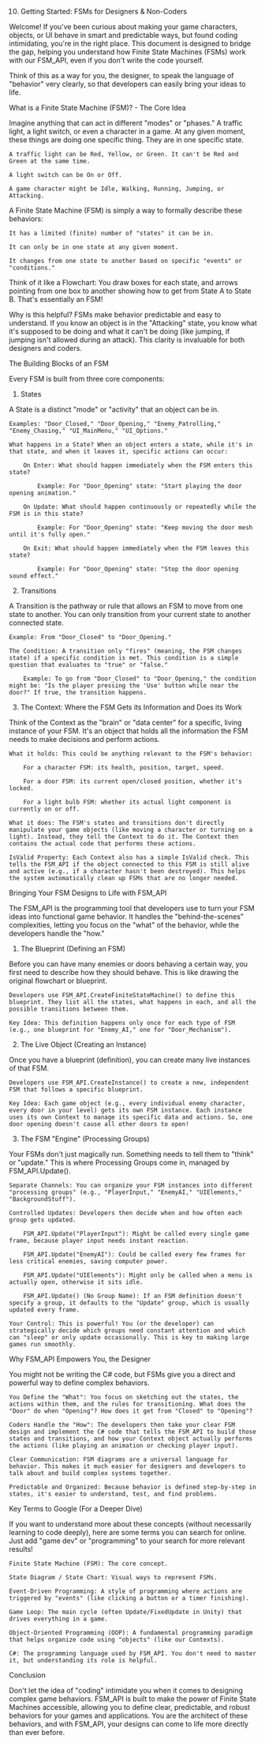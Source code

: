 10. Getting Started: FSMs for Designers & Non-Coders

Welcome! If you've been curious about making your game characters, objects, or UI behave in smart and predictable ways, but found coding intimidating, you're in the right place. This document is designed to bridge the gap, helping you understand how Finite State Machines (FSMs) work with our FSM_API, even if you don't write the code yourself.

Think of this as a way for you, the designer, to speak the language of "behavior" very clearly, so that developers can easily bring your ideas to life.

What is a Finite State Machine (FSM)? - The Core Idea

Imagine anything that can act in different "modes" or "phases." A traffic light, a light switch, or even a character in a game. At any given moment, these things are doing one specific thing. They are in one specific state.

    A traffic light can be Red, Yellow, or Green. It can't be Red and Green at the same time.

    A light switch can be On or Off.

    A game character might be Idle, Walking, Running, Jumping, or Attacking.

A Finite State Machine (FSM) is simply a way to formally describe these behaviors:

    It has a limited (finite) number of "states" it can be in.

    It can only be in one state at any given moment.

    It changes from one state to another based on specific "events" or "conditions."

Think of it like a Flowchart: You draw boxes for each state, and arrows pointing from one box to another showing how to get from State A to State B. That's essentially an FSM!

Why is this helpful?
FSMs make behavior predictable and easy to understand. If you know an object is in the "Attacking" state, you know what it's supposed to be doing and what it can't be doing (like jumping, if jumping isn't allowed during an attack). This clarity is invaluable for both designers and coders.

The Building Blocks of an FSM

Every FSM is built from three core components:

1. States

A State is a distinct "mode" or "activity" that an object can be in.

    Examples: "Door_Closed," "Door_Opening," "Enemy_Patrolling," "Enemy_Chasing," "UI_MainMenu," "UI_Options."

    What happens in a State? When an object enters a state, while it's in that state, and when it leaves it, specific actions can occur:

        On Enter: What should happen immediately when the FSM enters this state?

            Example: For "Door_Opening" state: "Start playing the door opening animation."

        On Update: What should happen continuously or repeatedly while the FSM is in this state?

            Example: For "Door_Opening" state: "Keep moving the door mesh until it's fully open."

        On Exit: What should happen immediately when the FSM leaves this state?

            Example: For "Door_Opening" state: "Stop the door opening sound effect."

2. Transitions

A Transition is the pathway or rule that allows an FSM to move from one state to another. You can only transition from your current state to another connected state.

    Example: From "Door_Closed" to "Door_Opening."

    The Condition: A transition only "fires" (meaning, the FSM changes state) if a specific condition is met. This condition is a simple question that evaluates to "true" or "false."

        Example: To go from "Door_Closed" to "Door_Opening," the condition might be: "Is the player pressing the 'Use' button while near the door?" If true, the transition happens.

3. The Context: Where the FSM Gets its Information and Does its Work

Think of the Context as the "brain" or "data center" for a specific, living instance of your FSM. It's an object that holds all the information the FSM needs to make decisions and perform actions.

    What it holds: This could be anything relevant to the FSM's behavior:

        For a character FSM: its health, position, target, speed.

        For a door FSM: its current open/closed position, whether it's locked.

        For a light bulb FSM: whether its actual light component is currently on or off.

    What it does: The FSM's states and transitions don't directly manipulate your game objects (like moving a character or turning on a light). Instead, they tell the Context to do it. The Context then contains the actual code that performs these actions.

    IsValid Property: Each Context also has a simple IsValid check. This tells the FSM_API if the object connected to this FSM is still alive and active (e.g., if a character hasn't been destroyed). This helps the system automatically clean up FSMs that are no longer needed.

Bringing Your FSM Designs to Life with FSM_API

The FSM_API is the programming tool that developers use to turn your FSM ideas into functional game behavior. It handles the "behind-the-scenes" complexities, letting you focus on the "what" of the behavior, while the developers handle the "how."

1. The Blueprint (Defining an FSM)

Before you can have many enemies or doors behaving a certain way, you first need to describe how they should behave. This is like drawing the original flowchart or blueprint.

    Developers use FSM_API.CreateFiniteStateMachine() to define this blueprint. They list all the states, what happens in each, and all the possible transitions between them.

    Key Idea: This definition happens only once for each type of FSM (e.g., one blueprint for "Enemy_AI," one for "Door_Mechanism").

2. The Live Object (Creating an Instance)

Once you have a blueprint (definition), you can create many live instances of that FSM.

    Developers use FSM_API.CreateInstance() to create a new, independent FSM that follows a specific blueprint.

    Key Idea: Each game object (e.g., every individual enemy character, every door in your level) gets its own FSM instance. Each instance uses its own Context to manage its specific data and actions. So, one door opening doesn't cause all other doors to open!

3. The FSM "Engine" (Processing Groups)

Your FSMs don't just magically run. Something needs to tell them to "think" or "update." This is where Processing Groups come in, managed by FSM_API.Update().

    Separate Channels: You can organize your FSM instances into different "processing groups" (e.g., "PlayerInput," "EnemyAI," "UIElements," "BackgroundStuff").

    Controlled Updates: Developers then decide when and how often each group gets updated.

        FSM_API.Update("PlayerInput"): Might be called every single game frame, because player input needs instant reaction.

        FSM_API.Update("EnemyAI"): Could be called every few frames for less critical enemies, saving computer power.

        FSM_API.Update("UIElements"): Might only be called when a menu is actually open, otherwise it sits idle.

        FSM_API.Update() (No Group Name): If an FSM definition doesn't specify a group, it defaults to the "Update" group, which is usually updated every frame.

    Your Control: This is powerful! You (or the developer) can strategically decide which groups need constant attention and which can "sleep" or only update occasionally. This is key to making large games run smoothly.

Why FSM_API Empowers You, the Designer

You might not be writing the C# code, but FSMs give you a direct and powerful way to define complex behaviors.

    You Define the "What": You focus on sketching out the states, the actions within them, and the rules for transitioning. What does the "Door" do when "Opening"? How does it get from "Closed" to "Opening"?

    Coders Handle the "How": The developers then take your clear FSM design and implement the C# code that tells the FSM_API to build those states and transitions, and how your Context object actually performs the actions (like playing an animation or checking player input).

    Clear Communication: FSM diagrams are a universal language for behavior. This makes it much easier for designers and developers to talk about and build complex systems together.

    Predictable and Organized: Because behavior is defined step-by-step in states, it's easier to understand, test, and find problems.

Key Terms to Google (For a Deeper Dive)

If you want to understand more about these concepts (without necessarily learning to code deeply), here are some terms you can search for online. Just add "game dev" or "programming" to your search for more relevant results!

    Finite State Machine (FSM): The core concept.

    State Diagram / State Chart: Visual ways to represent FSMs.

    Event-Driven Programming: A style of programming where actions are triggered by "events" (like clicking a button or a timer finishing).

    Game Loop: The main cycle (often Update/FixedUpdate in Unity) that drives everything in a game.

    Object-Oriented Programming (OOP): A fundamental programming paradigm that helps organize code using "objects" (like our Contexts).

    C#: The programming language used by FSM_API. You don't need to master it, but understanding its role is helpful.

Conclusion

Don't let the idea of "coding" intimidate you when it comes to designing complex game behaviors. FSM_API is built to make the power of Finite State Machines accessible, allowing you to define clear, predictable, and robust behaviors for your games and applications. You are the architect of these behaviors, and with FSM_API, your designs can come to life more directly than ever before.
